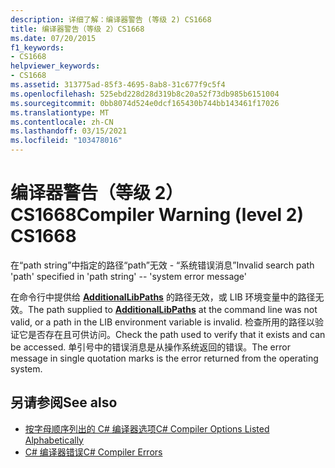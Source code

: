 ```yaml
---
description: 详细了解：编译器警告 (等级 2) CS1668
title: 编译器警告（等级 2）CS1668
ms.date: 07/20/2015
f1_keywords:
- CS1668
helpviewer_keywords:
- CS1668
ms.assetid: 313775ad-85f3-4695-8ab8-31c677f9c5f4
ms.openlocfilehash: 525ebd228d28d319b8c20a52f73db985b6151004
ms.sourcegitcommit: 0bb8074d524e0dcf165430b744bb143461f17026
ms.translationtype: MT
ms.contentlocale: zh-CN
ms.lasthandoff: 03/15/2021
ms.locfileid: "103478016"
---
```

# <a name="compiler-warning-level-2-cs1668"></a><span data-ttu-id="cdf4c-103">编译器警告（等级 2）CS1668</span><span class="sxs-lookup"><span data-stu-id="cdf4c-103">Compiler Warning (level 2) CS1668</span></span>

<span data-ttu-id="cdf4c-104">在“path string”中指定的路径“path”无效 - “系统错误消息”</span><span class="sxs-lookup"><span data-stu-id="cdf4c-104">Invalid search path 'path' specified in 'path string' --  'system error message'</span></span>  
  
 <span data-ttu-id="cdf4c-105">在命令行中提供给 [**AdditionalLibPaths**](../language-reference/compiler-options/advanced.md#additionallibpaths) 的路径无效，或 LIB 环境变量中的路径无效。</span><span class="sxs-lookup"><span data-stu-id="cdf4c-105">The path supplied to [**AdditionalLibPaths**](../language-reference/compiler-options/advanced.md#additionallibpaths) at the command line was not valid, or a path in the LIB environment variable is invalid.</span></span> <span data-ttu-id="cdf4c-106">检查所用的路径以验证它是否存在且可供访问。</span><span class="sxs-lookup"><span data-stu-id="cdf4c-106">Check the path used to verify that it exists and can be accessed.</span></span> <span data-ttu-id="cdf4c-107">单引号中的错误消息是从操作系统返回的错误。</span><span class="sxs-lookup"><span data-stu-id="cdf4c-107">The error message in single quotation marks is the error returned from the operating system.</span></span>  
  
## <a name="see-also"></a><span data-ttu-id="cdf4c-108">另请参阅</span><span class="sxs-lookup"><span data-stu-id="cdf4c-108">See also</span></span>

- [<span data-ttu-id="cdf4c-109">按字母顺序列出的 C# 编译器选项</span><span class="sxs-lookup"><span data-stu-id="cdf4c-109">C# Compiler Options Listed Alphabetically</span></span>](../language-reference/compiler-options/listed-alphabetically.md)
- [<span data-ttu-id="cdf4c-110">C# 编译器错误</span><span class="sxs-lookup"><span data-stu-id="cdf4c-110">C# Compiler Errors</span></span>](../language-reference/compiler-messages/index.md)

